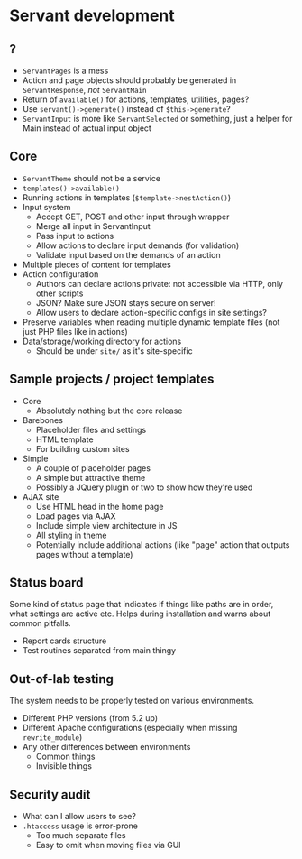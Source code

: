 
# Servant development

## ?

- `ServantPages` is a mess
- Action and page objects should probably be generated in `ServantResponse`, *not* `ServantMain`
- Return of `available()` for actions, templates, utilities, pages?
- Use `servant()->generate()` instead of `$this->generate`?
- `ServantInput` is more like `ServantSelected` or something, just a helper for Main instead of actual input object



## Core

- `ServantTheme` should not be a service
- `templates()->available()`
- Running actions in templates (`$template->nestAction()`)
- Input system
	- Accept GET, POST and other input through wrapper
	- Merge all input in ServantInput
	- Pass input to actions
	- Allow actions to declare input demands (for validation)
	- Validate input based on the demands of an action
- Multiple pieces of content for templates
- Action configuration
	- Authors can declare actions private: not accessible via HTTP, only other scripts
	- JSON? Make sure JSON stays secure on server!
	- Allow users to declare action-specific configs in site settings?
- Preserve variables when reading multiple dynamic template files (not just PHP files like in actions)
- Data/storage/working directory for actions
	- Should be under `site/` as it's site-specific



## Sample projects / project templates

- Core
	- Absolutely nothing but the core release
- Barebones
	- Placeholder files and settings
	- HTML template
	- For building custom sites
- Simple
	- A couple of placeholder pages
	- A simple but attractive theme
	- Possibly a JQuery plugin or two to show how they're used
- AJAX site
	- Use HTML head in the home page
	- Load pages via AJAX
	- Include simple view architecture in JS
	- All styling in theme
	- Potentially include additional actions (like "page" action that outputs pages without a template)



## Status board

Some kind of status page that indicates if things like paths are in order, what settings are active etc. Helps during installation and warns about common pitfalls.

- Report cards structure
- Test routines separated from main thingy



## Out-of-lab testing

The system needs to be properly tested on various environments.

- Different PHP versions (from 5.2 up)
- Different Apache configurations (especially when missing `rewrite_module`)
- Any other differences between environments
	- Common things
	- Invisible things



## Security audit

- What can I allow users to see?
- `.htaccess` usage is error-prone
	- Too much separate files
	- Easy to omit when moving files via GUI
